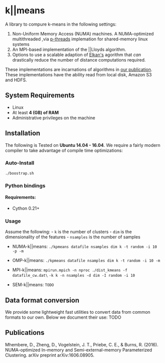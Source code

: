 # k||means

A library to compure k-means in the following settings:

1. Non-Uniform Memory Access (NUMA) machines. A NUMA-optimized multithreaded
    ,via [p-threads](https://computing.llnl.gov/tutorials/pthreads/)
    implemation for shared-memory linux systems
2. An MPI-based implementation of the ||Lloyds algorithm.
3. Options to use a scalable adaption of
[Elkan's](http://users.cecs.anu.edu.au/~daa/courses/GSAC6017/kmeansicml03.pdf)
agorithm that *can* drastically reduce the number of distance computations
required.

These implementations are incarnations of algorithms in
[our publication](https://arxiv.org/abs/1606.08905). These implementations
have the ability read from local disk, Amazon S3 and HDFS.

## System Requirements
- Linux
- At least **4 (GB) of RAM**
- Administrative privileges on the machine

## Installation
The following is Tested on **Ubuntu 14.04 - 16.04**. We require a fairly
modern compiler to take advantage of compile time optimizations:

### Auto-Install
`./boostrap.sh`

### Python bindings

#### Requirements:
- Cython 0.21+

### Usage
Assume the following:
	- `k` is the number of clusters
	- `dim` is the dimensionality of the features
	- `nsamples` is the number of samples

* NUMA-k||means:
    `./kpmeans datafile nsamples dim k -t random -i 10 -p -m`

* OMP-k||means:
    `./kpmeans datafile nsamples dim k -t random -i 10 -m`

* MPI-k||means:
    `mpirun.mpich -n nproc ./dist_kmeans -f datafile_cw.dat\`
   	`-k k -n nsamples -d dim -I random -i 10`

* SEM-k||means:
    `TODO`

## Data format conversion
We provide some lightweight fast utilities to convert data from
common formats to our own. Below we document their use:
TODO

## Publications

Mhembere, D., Zheng, D., Vogelstein, J. T., Priebe, C. E., & Burns, R. (2016).
NUMA-optimized In-memory and Semi-external-memory Parameterized Clustering.
arXiv preprint arXiv:1606.08905.

